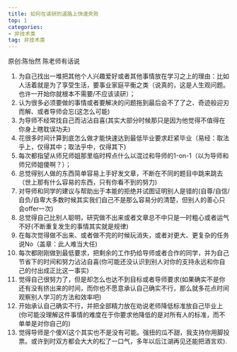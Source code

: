 ```yaml
---
title: 如何在读研的道路上快速失败
top: 1
categories:
- 非技术类
tag: 非技术类
---
```

原创:陈怡然 陈老师有话说

1. 为自己找出一堆把其他个人兴趣爱好或者其他事情放在学习之上的理由：比如人活着就是为了享受生活，要事业家庭平衡之类（说真的，这是人生观问题。也许一开始你就根本不需要/不应该读研）；
2. 认为很多必须要做的事情或者要解决的问题拖到最后会不了了之、奇迹般迎刃而解、或者导师会忘(这怎么可能)
3. 为导师不经常找自己而沾沾自喜(其实大部分时候那只是因为他觉得不值得在你身上瞎耽误功夫)
4. 花很多时间计算到底怎么做才能快速达到最低毕业要求赶紧毕业（易经：取法乎上，仅得其中；取法乎中，仅得其下)
5. 每次都指望从师兄师姐那里临时榨点什么以混过和导师的1-on-1（以为导师和师兄师姐傻啊？）；
6. 总觉得别人做的东西简单容易上手好发文章，不断在不同的题目中跳来跳去（世上那有什么容易的东西，只有你看不到的努力)
7. 对导师和同学的建议与帮助出于本能的拒绝并试图证明别人是错的(自尊/自信/自负/自卑大多数时候其实我们自己不是那么容易分的清楚，但别人的善心只会offer一次)
8. 总觉得自己比别人聪明，研究做不出来或者文章总不中只是一时粗心或者运气不好(不断重复发生的事情其实就是规律)
9. 在每次觉得做不出来、或者做不完的时候玩消失，或者对更大、更复杂的任务说No（盖章：此人难当大任)
10. 每次都刚刚做到最低要求，把剩余的工作扔给导师或者合作的同学，并为自己节省下的时间和努力沾沾自喜(你可能还没认识到别人对你的支持永远和你自己的付出成正比这一事实)
11. 觉得自己很努力了，但是却怎么也达不到目标或者导师要求(如果确实不是你还有没有挤出来的时间，而你也不愿意承认自己确实不行，那么就多花点时间观察别人学习的方法和效率吧)
12. 开始承认自己确实不行，并把全部精力放在劝说老师降低标准放自己毕业上(你可能没理解这件事情的难度在于你要求他降低的是对所有人的标准，而不单单是对你自己的)
13. 觉得导师是个傻X(这个其实也不是没有可能。强扭的瓜不甜，我支持你用脚投票。或许到时双方都会大大的松了一口气，多年以后江湖再见还能把酒言欢).